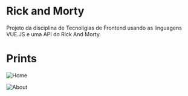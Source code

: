 # Rick and Morty

Projeto da disciplina de Tecnoligias de Frontend usando as linguagens VUE.JS e uma API do Rick And Morty.

# Prints

![Home](https://github.com/lucasgribeiro5/Rick-And-Morty/assets/127799897/51c0b454-0f91-45e5-aae7-65e6c46d02db)


![About](https://github.com/lucasgribeiro5/Rick-And-Morty/assets/127799897/ede1ba06-6c22-436d-b969-0bebd9ab2bf4)
